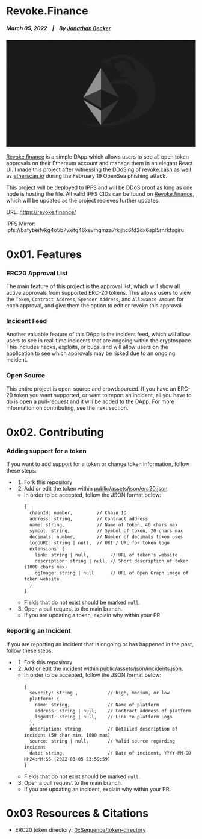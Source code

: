 # Revoke.Finance

  ##### March 05, 2022&nbsp;&nbsp;&nbsp;&nbsp;|&nbsp;&nbsp;&nbsp;&nbsp;By [Jonathan Becker](https://jbecker.dev) 
  
  ![OpenSea](https://raw.githubusercontent.com/Jon-Becker/revoke-finance/main/preview.png?fw)

  <a href="https://revoke.finance">Revoke.finance</a> is a simple DApp which allows users to see all open token approvals on their Ethereum account and manage them in an elegant React UI. I made this project after witnessing the DDoSing of <a href="https://revoke.cash">revoke.cash</a> as well as <a href="https://etherscan.io">etherscan.io</a> during the February 19 OpenSea phishing attack.

  This project will be deployed to IPFS and will be DDoS proof as long as one node is hosting the file. All valid IPFS CIDs can be found on <a href="https://revoke.finance">Revoke.finance</a>, which will be updated as the project recieves further updates.

  URL: https://revoke.finance/
  
  IPFS Mirror: ipfs://bafybeifvkg4o5b7vxitg46xevmgmza7rkjjhc6fd2dx6spl5rnrkfxgiru

  # 0x01. Features

  ### ERC20 Approval List
  The main feature of this project is the approval list, which will show all active approvals from supported ERC-20 tokens. This allows users to view the `Token`, `Contract Address`, `Spender Address`, and `Allowance Amount` for each approval, and give them the option to edit or revoke this approval.

  ### Incident Feed
  Another valuable feature of this DApp is the incident feed, which will allow users to see in real-time incidents that are ongoing within the cryptospace. This includes hacks, exploits, or bugs, and will allow users on the application to see which approvals may be risked due to an ongoing incident.

  ### Open Source
  This entire project is open-source and crowdsourced. If you have an ERC-20 token you want supported, or want to report an incident, all you have to do is open a pull-request and it will be added to the DApp. For more information on contributing, see the next section. 

  # 0x02. Contributing

  ### Adding support for a token
  If you want to add support for a token or change token information, follow these steps:

  - 1. Fork this repository
  - 2. Add or edit the token within <a href="https://github.com/Jon-Becker/revoke-finance/tree/main/public/assets/json/erc20.json">public/assets/json/erc20.json</a>.
    - In order to be accepted, follow the JSON format below:
      ```
      {
        chainId: number,         // Chain ID 
        address: string,         // Contract address
        name: string,            // Name of token, 40 chars max
        symbol: string,          // Symbol of token, 20 chars max
        decimals: number,        // Number of decimals token uses
        logoURI: string | null,  // URI / URL for token logo 
        extensions: {
          link: string | null,        // URL of token's website
          description: string | null, // Short description of token (1000 chars max)
          ogImage: string | null      // URL of Open Graph image of token website 
        }
      }
      ```
    - Fields that do not exist should be marked `null`.
  - 3. Open a pull request to the main branch.
    - If you are updating a token, explain why within your PR.

  ### Reporting an Incident
  If you are reporting an incident that is ongoing or has happened in the past, follow these steps:

  - 1. Fork this repository
  - 2. Add or edit the incident within <a href="https://github.com/Jon-Becker/revoke-finance/tree/main/public/assets/json/incidents.json">public/assets/json/incidents.json</a>.
    - In order to be accepted, follow the JSON format below:
      ```
      {
        severity: string ,           // high, medium, or low
        platform: {
          name: string,              // Name of platform
          address: string | null,    // Contract address of platform
          logoURI: string | null,    // Link to platform Logo
        },
        description: string,         // Detailed description of incident (50 char min, 1000 max)
        source: string | null,       // Valid source regarding incident
        date: string,                // Date of incident, YYYY-MM-DD HH24:MM:SS (2022-03-05 23:59:59)
      }
      ```
    - Fields that do not exist should be marked `null`.
  - 3. Open a pull request to the main branch.
    - If you are updating an incident, explain why within your PR.

  # 0x03 Resources & Citations

  - ERC20 token directory: [0xSequence/token-directory](hhttps://github.com/0xsequence/token-directory)